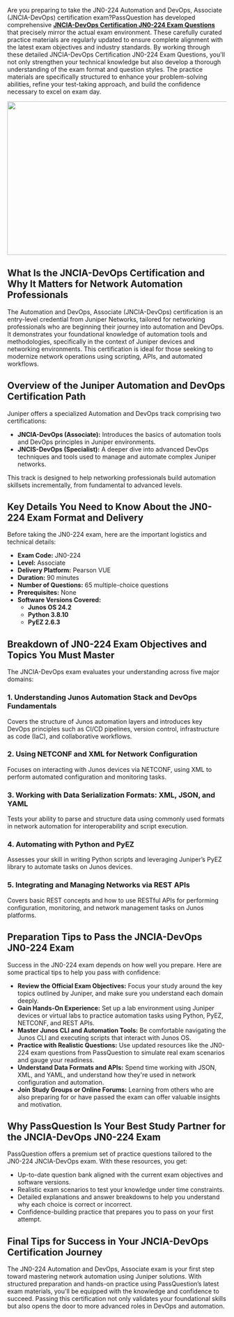 <p>Are you preparing to take the JN0-224 Automation and DevOps, Associate (JNCIA-DevOps) certification exam?PassQuestion has developed comprehensive <strong><a href="https://www.passquestion.com/jn0-224.html">JNCIA-DevOps Certification JN0-224 Exam Questions</a></strong> that precisely mirror the actual exam environment. These carefully curated practice materials are regularly updated to ensure complete alignment with the latest exam objectives and industry standards. By working through these detailed JNCIA-DevOps Certification JN0-224 Exam Questions, you&#39;ll not only strengthen your technical knowledge but also develop a thorough understanding of the exam format and question styles. The practice materials are specifically structured to enhance your problem-solving abilities, refine your test-taking approach, and build the confidence necessary to excel on exam day.</p>

<p><img alt="" src="https://www.passquestion.com/uploads/pqcom/images/20250326/4c80e0a0d8f49018ba8f088ce42c0234.jpg" style="height:352px; width:626px" /></p>

<h2><strong>What Is the JNCIA-DevOps Certification and Why It Matters for Network Automation Professionals</strong></h2>

<p>The Automation and DevOps, Associate (JNCIA-DevOps) certification is an entry-level credential from Juniper Networks, tailored for networking professionals who are beginning their journey into automation and DevOps. It demonstrates your foundational knowledge of automation tools and methodologies, specifically in the context of Juniper devices and networking environments. This certification is ideal for those seeking to modernize network operations using scripting, APIs, and automated workflows.</p>

<h2><strong>Overview of the Juniper Automation and DevOps Certification Path</strong></h2>

<p>Juniper offers a specialized Automation and DevOps track comprising two certifications:</p>

<ul>
	<li><strong>JNCIA-DevOps (Associate):</strong> Introduces the basics of automation tools and DevOps principles in Juniper environments.</li>
	<li><strong>JNCIS-DevOps (Specialist):</strong> A deeper dive into advanced DevOps techniques and tools used to manage and automate complex Juniper networks.</li>
</ul>

<p>This track is designed to help networking professionals build automation skillsets incrementally, from fundamental to advanced levels.</p>

<h2><strong>Key Details You Need to Know About the JN0-224 Exam Format and Delivery</strong></h2>

<p>Before taking the JN0-224 exam, here are the important logistics and technical details:</p>

<ul>
	<li><strong>Exam Code:</strong> JN0-224</li>
	<li><strong>Level:</strong> Associate</li>
	<li><strong>Delivery Platform:</strong> Pearson VUE</li>
	<li><strong>Duration:</strong> 90 minutes</li>
	<li><strong>Number of Questions:</strong> 65 multiple-choice questions</li>
	<li><strong>Prerequisites:</strong> None</li>
	<li><strong>Software Versions Covered:</strong>
	<ul>
		<li><strong>Junos OS 24.2</strong></li>
		<li><strong>Python 3.8.10</strong></li>
		<li><strong>PyEZ 2.6.3</strong></li>
	</ul>
	</li>
</ul>

<h2><strong>Breakdown of JN0-224 Exam Objectives and Topics You Must Master</strong></h2>

<p>The JNCIA-DevOps exam evaluates your understanding across five major domains:</p>

<h3>1. Understanding Junos Automation Stack and DevOps Fundamentals</h3>

<p>Covers the structure of Junos automation layers and introduces key DevOps principles such as CI/CD pipelines, version control, infrastructure as code (IaC), and collaborative workflows.</p>

<h3>2. Using NETCONF and XML for Network Configuration</h3>

<p>Focuses on interacting with Junos devices via NETCONF, using XML to perform automated configuration and monitoring tasks.</p>

<h3>3. Working with Data Serialization Formats: XML, JSON, and YAML</h3>

<p>Tests your ability to parse and structure data using commonly used formats in network automation for interoperability and script execution.</p>

<h3>4. Automating with Python and PyEZ</h3>

<p>Assesses your skill in writing Python scripts and leveraging Juniper&rsquo;s PyEZ library to automate tasks on Junos devices.</p>

<h3>5. Integrating and Managing Networks via REST APIs</h3>

<p>Covers basic REST concepts and how to use RESTful APIs for performing configuration, monitoring, and network management tasks on Junos platforms.</p>

<h2><strong>Preparation Tips to Pass the JNCIA-DevOps JN0-224 Exam</strong></h2>

<p>Success in the JN0-224 exam depends on how well you prepare. Here are some practical tips to help you pass with confidence:</p>

<ul>
	<li><strong>Review the Official Exam Objectives:</strong> Focus your study around the key topics outlined by Juniper, and make sure you understand each domain deeply.</li>
	<li><strong>Gain Hands-On Experience:</strong> Set up a lab environment using Juniper devices or virtual labs to practice automation tasks using Python, PyEZ, NETCONF, and REST APIs.</li>
	<li><strong>Master Junos CLI and Automation Tools:</strong> Be comfortable navigating the Junos CLI and executing scripts that interact with Junos OS.</li>
	<li><strong>Practice with Realistic Questions:</strong> Use updated resources like the JN0-224 exam questions from PassQuestion to simulate real exam scenarios and gauge your readiness.</li>
	<li><strong>Understand Data Formats and APIs:</strong> Spend time working with JSON, XML, and YAML, and understand how they&#39;re used in network configuration and automation.</li>
	<li><strong>Join Study Groups or Online Forums:</strong> Learning from others who are also preparing for or have passed the exam can offer valuable insights and motivation.</li>
</ul>

<h2><strong>Why PassQuestion Is Your Best Study Partner for the JNCIA-DevOps JN0-224 Exam</strong></h2>

<p>PassQuestion offers a premium set of practice questions tailored to the JN0-224 JNCIA-DevOps exam. With these resources, you get:</p>

<ul>
	<li>Up-to-date question bank aligned with the current exam objectives and software versions.</li>
	<li>Realistic exam scenarios to test your knowledge under time constraints.</li>
	<li>Detailed explanations and answer breakdowns to help you understand why each choice is correct or incorrect.</li>
	<li>Confidence-building practice that prepares you to pass on your first attempt.</li>
</ul>

<h2><strong>Final Tips for Success in Your JNCIA-DevOps Certification Journey</strong></h2>

<p>The JN0-224 Automation and DevOps, Associate exam is your first step toward mastering network automation using Juniper solutions. With structured preparation and hands-on practice using PassQuestion&rsquo;s latest exam materials, you&#39;ll be equipped with the knowledge and confidence to succeed. Passing this certification not only validates your foundational skills but also opens the door to more advanced roles in DevOps and automation.</p>

<p><!-- notionvc: 47c9750d-3e4e-47d2-8f65-258c7a42c296 --></p>
